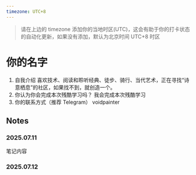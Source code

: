 ```yaml
---
timezone: UTC+8
---
```


> 请在上边的 timezone 添加你的当地时区(UTC)，这会有助于你的打卡状态的自动化更新，如果没有添加，默认为北京时间 UTC+8 时区


# 你的名字

1. 自我介绍
喜欢技术、阅读和聆听经典、徒步、骑行、当代艺术，正在寻找“诗意栖息”的社区，如果找不到，就创造一个。
2. 你认为你会完成本次残酷学习吗？
我会完成本次残酷学习
3. 你的联系方式（推荐 Telegram）
voidpainter

## Notes

<!-- Content_START -->

### 2025.07.11

笔记内容

### 2025.07.12

<!-- Content_END -->
